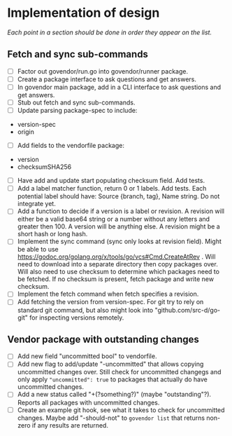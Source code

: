 # Implementation of design

*Each point in a section should be done in order they appear on the list.*

## Fetch and sync sub-commands

 - [ ] Factor out govendor/run.go into govendor/runner package.
 - [ ] Create a package interface to ask questions and get answers.
 - [ ] In govendor main package, add in a CLI interface to ask questions and get answers.
 - [ ] Stub out fetch and sync sub-commands.
 - [ ] Update parsing package-spec to include:
  * version-spec
  * origin
 - [ ] Add fields to the vendorfile package:
  * version
  * checksumSHA256
 - [ ] Have add and update start populating checksum field. Add tests.
 - [ ] Add a label matcher function, return 0 or 1 labels. Add tests. 
		Each potential label should have: Source {branch, tag}, Name string.
		Do not integrate yet.
 - [ ] Add a function to decide if a version is a label or revision.
		A revision will either be a valid base64 string or a number without
		any letters and greater then 100. A version will be anything else.
		A revision might be a short hash or long hash.
 - [ ] Implement the sync command (sync only looks at revision field).
		Might be able to use
		https://godoc.org/golang.org/x/tools/go/vcs#Cmd.CreateAtRev .
		Will need to download into a separate directory then copy packages
		over. Will also need to use checksum to determine which packages
		need to be fetched. If no checksum is present, fetch package
		and write new checksum.
 - [ ] Implement the fetch command when fetch specifies a revision.
 - [ ] Add fetching the version from version-spec. For git try to rely
		on standard git command, but also might look into
		"github.com/src-d/go-git" for inspecting versions remotely.

## Vendor package with outstanding changes

 - [ ] Add new field "uncommitted bool" to vendorfile.
 - [ ] Add new flag to add/update "-uncommitted" that allows copying
		uncommitted changes over. Still check for uncommitted changegs
		and only apply `"uncommitted": true` to packages that actually do
		have uncommitted changes.
 - [ ] Add a new status called "+(?something?)" (maybe "outstanding"?).
		Reports all packages with uncommitted changes.
 - [ ] Create an example git hook, see what it takes to check for uncommitted
		changes. Maybe add "-should-not" to `govendor list` that returns
		non-zero if any results are returned.
